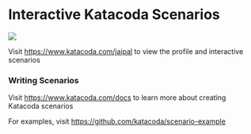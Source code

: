 # Interactive Katacoda Scenarios

[![](http://shields.katacoda.com/katacoda/jaipal/count.svg)](https://www.katacoda.com/jaipal "Get your profile on Katacoda.com")

Visit https://www.katacoda.com/jaipal to view the profile and interactive scenarios

### Writing Scenarios
Visit https://www.katacoda.com/docs to learn more about creating Katacoda scenarios

For examples, visit https://github.com/katacoda/scenario-example
